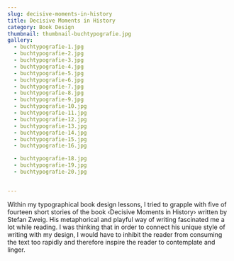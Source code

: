 ```yaml
---
slug: decisive-moments-in-history
title: Decisive Moments in History
category: Book Design
thumbnail: thumbnail-buchtypografie.jpg
gallery:
  - buchtypografie-1.jpg
  - buchtypografie-2.jpg
  - buchtypografie-3.jpg
  - buchtypografie-4.jpg
  - buchtypografie-5.jpg
  - buchtypografie-6.jpg
  - buchtypografie-7.jpg
  - buchtypografie-8.jpg
  - buchtypografie-9.jpg
  - buchtypografie-10.jpg
  - buchtypografie-11.jpg
  - buchtypografie-12.jpg
  - buchtypografie-13.jpg
  - buchtypografie-14.jpg
  - buchtypografie-15.jpg
  - buchtypografie-16.jpg

  - buchtypografie-18.jpg
  - buchtypografie-19.jpg
  - buchtypografie-20.jpg


---
```

Within my typographical book design lessons, I tried to grapple with five of fourteen short stories of the book ‹Decisive Moments in History› written by Stefan Zweig. His metaphorical and playful way of writing fascinated me a lot while reading. I was thinking that in order to connect his unique style of writing with my design, I would have to inhibit the reader from consuming the text too rapidly and therefore inspire the reader to contemplate and linger.